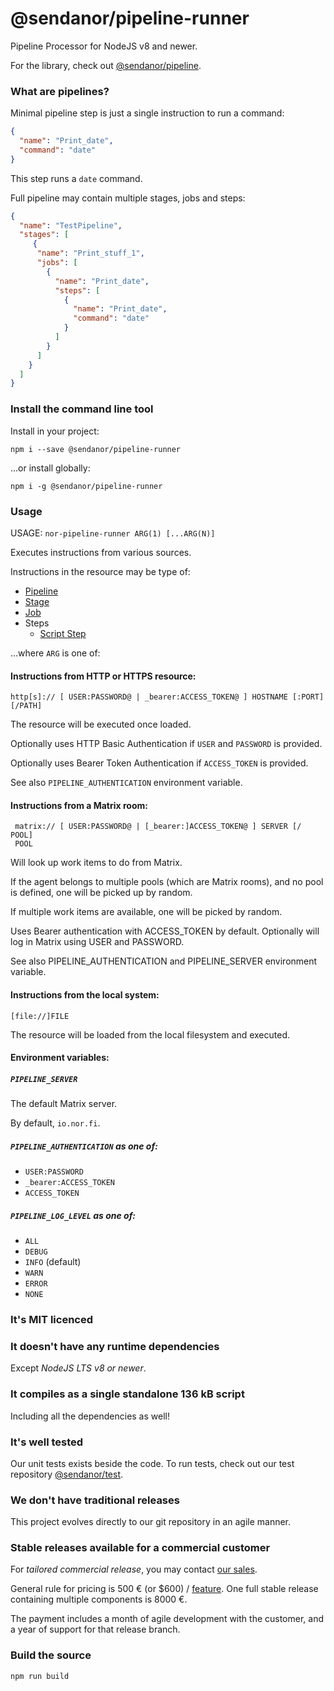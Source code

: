 # @sendanor/pipeline-runner

Pipeline Processor for NodeJS v8 and newer.

For the library, check out [@sendanor/pipeline](https://github.com/sendanor/pipeline).

### What are pipelines?

Minimal pipeline step is just a single instruction to run a command:

```json
{
  "name": "Print_date",
  "command": "date"
}
```

This step runs a `date` command.

Full pipeline may contain multiple stages, jobs and steps:

```json
{
  "name": "TestPipeline",
  "stages": [
     {
      "name": "Print_stuff_1",
      "jobs": [
        {
          "name": "Print_date",
          "steps": [
            {
              "name": "Print_date",
              "command": "date"
            }
          ]
        }
      ]
    }
  ]
}
```

### Install the command line tool

Install in your project:

`npm i --save @sendanor/pipeline-runner`

...or install globally:

`npm i -g @sendanor/pipeline-runner`

### Usage

USAGE: `nor-pipeline-runner ARG(1) [...ARG(N)]`

Executes instructions from various sources.
  
Instructions in the resource may be type of:

 * [Pipeline](https://github.com/sendanor/test/blob/main/examples/pipeline/pipeline.json)
 * [Stage](https://github.com/sendanor/test/blob/main/examples/pipeline/stage.json)
 * [Job](https://github.com/sendanor/test/blob/main/examples/pipeline/job.json)
 * Steps
   * [Script Step](https://github.com/sendanor/test/blob/main/examples/pipeline/step-script.json)

...where `ARG` is one of:

#### Instructions from HTTP or HTTPS resource:

    http[s]:// [ USER:PASSWORD@ | _bearer:ACCESS_TOKEN@ ] HOSTNAME [:PORT] [/PATH]
    
The resource will be executed once loaded.

Optionally uses HTTP Basic Authentication if `USER` and `PASSWORD` is provided.

Optionally uses Bearer Token Authentication if `ACCESS_TOKEN` is provided.

See also `PIPELINE_AUTHENTICATION` environment variable.

#### Instructions from a Matrix room:

     matrix:// [ USER:PASSWORD@ | [_bearer:]ACCESS_TOKEN@ ] SERVER [/ POOL]
     POOL

Will look up work items to do from Matrix.

If the agent belongs to multiple pools (which are Matrix rooms), and no pool is defined, one
will be picked up by random.

If multiple work items are available, one will be picked by random.

Uses Bearer authentication with ACCESS_TOKEN by default. Optionally will log in Matrix using
USER and PASSWORD.

See also PIPELINE_AUTHENTICATION and PIPELINE_SERVER environment variable.

#### Instructions from the local system:
  
    [file://]FILE
    
The resource will be loaded from the local filesystem and executed.

#### Environment variables:

##### `PIPELINE_SERVER`

The default Matrix server. 

By default, `io.nor.fi`.

##### `PIPELINE_AUTHENTICATION` as one of:

 * `USER:PASSWORD`
 * `_bearer:ACCESS_TOKEN`
 * `ACCESS_TOKEN`

##### `PIPELINE_LOG_LEVEL` as one of:

 * `ALL`
 * `DEBUG`
 * `INFO` (default)
 * `WARN`
 * `ERROR`
 * `NONE`
 
### It's MIT licenced

### It doesn't have any runtime dependencies

Except *NodeJS LTS v8 or newer*.

### It compiles as a single standalone 136 kB script

Including all the dependencies as well!

### It's well tested

Our unit tests exists beside the code. To run tests, check out our test repository 
[@sendanor/test](https://github.com/sendanor/test).

### We don't have traditional releases

This project evolves directly to our git repository in an agile manner.

### Stable releases available for a commercial customer

For *tailored commercial release*, you may contact [our sales](mailto:info@sendanor.fi).

General rule for pricing is 500 € (or $600) / [feature](https://github.com/sendanor/pipeline-runner/issues). One 
full stable release containing multiple components is 8000 €.

The payment includes a month of agile development with the customer, and a year of support for that 
release branch.

### Build the source

`npm run build`

